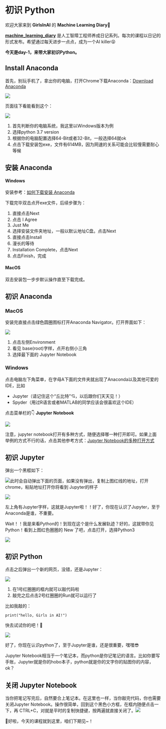# 初识 Python

欢迎大家来到 **GirlsInAI** 的 **Machine Learning Diary**👏

**[machine_learning_diary](https://github.com/YZHANG1270/Girls-In-AI/tree/master/machine_learning_diary)** 是人工智障工程师养成日记系列。每次的课程以日记的形式发布。希望通过每天进步一点点，成为一个AI killer😝

**今天是day-1，来带大家初识Python。**



## Install Anaconda

首先，别玩手机了，拿出你的电脑，打开Chrome下载Anaconda：[Download Anaconda](https://www.anaconda.com/download/)

![](https://github.com/YZHANG1270/Girls-In-AI/blob/master/others/pics/ml_day1/001.png?raw=true)

页面往下看能看到这个：

![](https://github.com/YZHANG1270/Girls-In-AI/blob/master/others/pics/ml_day1/002.png?raw=true)

1. 首先判断你的电脑系统，我这里以Windows版本为例
2. 选择python 3.7 version
3. 根据你的电脑配置选择64-Bit或者32-Bit，一般选择64就ok
4. 点击下载安装包exe，文件有614MB，因为网速的关系可能会比较慢需要耐心等候



## 安装 Anaconda

#### Windows

安装参考：[如何下载安装 Anaconda](https://jingyan.baidu.com/article/eae078275a31851fec5485b8.html)

下载完毕双击点开exe文件，后续步骤为：

1. 直接点击Next
2. 点击 I Agree
3. Just Me
4. 选择安装文件夹地址，一般以默认地址C盘。点击Next
5. 直接点击Install
6. 漫长的等待
7. Installation Complete，点击Next
8. 点击Finish，完成

#### MacOS

双击安装包一步步默认操作直至下载完成。



## 初识 Anaconda

### MacOS

安装完直接点击绿色圆圈图标打开Anaconda Navigator。打开界面如下：

![](https://github.com/YZHANG1270/Girls-In-AI/blob/master/others/pics/ml_day1/010.jpg?raw=true)

1. 点击左侧Environment
2. 看见 base(root)字样，点开右侧小三角
3. 选择最下面的 Jupyter Notebook

### Windows

点击电脑左下角菜单，在字母A下面的文件夹就出现了Anaconda以及其他可爱的IDE，比如

- Jupyter（请记住这个“丘比特”💘，以后跟你们天天见！）
- Spyder（用过R语言或者MATLAB的同学应该会很喜欢这个IDE）

点击菜单栏的👇 **Jupyter Notebook**

![](https://github.com/YZHANG1270/Girls-In-AI/blob/master/others/pics/ml_day1/011.jpg?raw=true)



注意，jupyter notebook打开有多种方式，随便选择哪一种打开即可。如果上面举例的方式不行的话，点击其他参考方式：[Jupyter Notebook的多种打开方式](https://github.com/YZHANG1270/Girls-In-AI/blob/master/tools/anaconda/jupyter/README.md)



## 初识 Jupyter

弹出一个黑框如下：

![](https://github.com/YZHANG1270/Girls-In-AI/blob/master/others/pics/ml_day1/004.png?raw=true)此时会自动弹出下面的页面，如果没有弹出，复制上图红线的地址，打开chrome，粘贴地址打开你将看到 Jupyter的样子

![](https://github.com/YZHANG1270/Girls-In-AI/blob/master/others/pics/ml_day1/006.png?raw=true)

左上角有Jupyter字样，这就是Jupyter啦！！好了，你现在认识了Jupyter，至于Anaconda是谁，不重要。

Wait！！我是来看Python的！到现在这个是什么发展轨迹？好的，这就带你见Python！看到上图红色圈圈的 New 了吧，点击打开，选择Python3

![](https://github.com/YZHANG1270/Girls-In-AI/blob/master/others/pics/ml_day1/009.jpg?raw=true)



## 初识 Python

点击之后弹出一个新的网页，没错，还是Jupyter：

![](https://github.com/YZHANG1270/Girls-In-AI/blob/master/others/pics/ml_day1/007.png?raw=true)

1. 在1号红圈圈的框内就可以敲代码啦
2. 敲完之后点击2号红圈圈的Run就可以运行了

比如我敲的：

```print("hello, Girls in AI!")```

快去试试你的吧！🤟

![](https://github.com/YZHANG1270/Girls-In-AI/blob/master/others/pics/ml_day1/008.png?raw=true)

好了，你现在认识python了，至于Jupyter是谁，还是很重要，嘿嘿😎

Jupyter Notebook相当于一个笔记本，而python是你记笔记的语言。比如你要写手账，Jupyter就是你的hobo本子，python就是你的文字你的贴图你的内容，ok？



## 关闭 Jupyter Notebook

当你把笔记写完后，自然要合上笔记本。在这里也一样，当你敲完代码，你也需要关闭Jupyter Notebook。操作很简单，回到这个黑色小方框，在框内随便点击一下，再 CTRL+C，对就是平时的复制快捷键，按两遍就直接关闭了。![](https://github.com/YZHANG1270/Girls-In-AI/blob/master/others/pics/ml_day1/004.png?raw=true)

👩好啦，今天的课程就到这里，咱们下期见~！